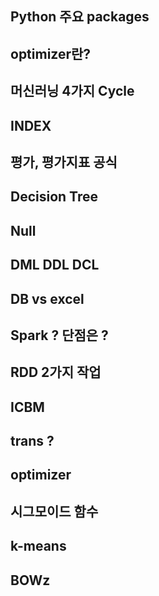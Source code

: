 ## Python 주요 packages
## optimizer란?
## 머신러닝 4가지 Cycle
## INDEX
## 평가, 평가지표 공식
## Decision Tree
## Null
## DML DDL DCL
## DB vs excel
## Spark ? 단점은 ?
## RDD 2가지 작업
## ICBM
## trans ?
## optimizer
## 시그모이드 함수
## k-means
## BOWz
